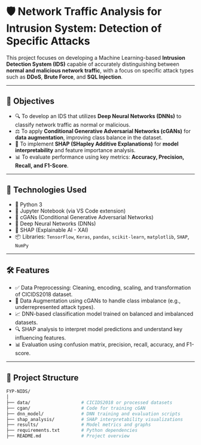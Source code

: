 # 🛡️ Network Traffic Analysis for Intrusion System: Detection of Specific Attacks

This project focuses on developing a Machine Learning-based **Intrusion Detection System (IDS)** capable of accurately distinguishing between **normal and malicious network traffic**, with a focus on specific attack types such as **DDoS**, **Brute Force**, and **SQL Injection**.

---

## 🎯 Objectives

- 🔍 To develop an IDS that utilizes **Deep Neural Networks (DNNs)** to classify network traffic as normal or malicious.
- ⚖️ To apply **Conditional Generative Adversarial Networks (cGANs)** for **data augmentation**, improving class balance in the dataset.
- 🧠 To implement **SHAP (SHapley Additive Explanations)** for **model interpretability** and feature importance analysis.
- 📊 To evaluate performance using key metrics: **Accuracy, Precision, Recall, and F1-Score**.

---

## 🧰 Technologies Used

- 🐍 Python 3
- 📓 Jupyter Notebook (via VS Code extension)
- 🔁 cGANs (Conditional Generative Adversarial Networks)
- 🤖 Deep Neural Networks (DNNs)
- 🧠 SHAP (Explainable AI - XAI)
- 📦 Libraries: `TensorFlow`, `Keras`, `pandas`, `scikit-learn`, `matplotlib`, `SHAP`, `NumPy`

---

## 🛠️ Features

- ✅ Data Preprocessing: Cleaning, encoding, scaling, and transformation of CICIDS2018 dataset.
- 🧬 Data Augmentation using cGANs to handle class imbalance (e.g., underrepresented attack types).
- 📈 DNN-based classification model trained on balanced and imbalanced datasets.
- 🔍 SHAP analysis to interpret model predictions and understand key influencing features.
- 📊 Evaluation using confusion matrix, precision, recall, accuracy, and F1-score.

---

## 📁 Project Structure

```bash
FYP-NIDS/
│
├── data/                   # CICIDS2018 or processed datasets
├── cgan/                   # Code for training cGAN
├── dnn_model/              # DNN training and evaluation scripts
├── shap_analysis/          # SHAP interpretability visualizations
├── results/                # Model metrics and graphs
├── requirements.txt        # Python dependencies
├── README.md               # Project overview
